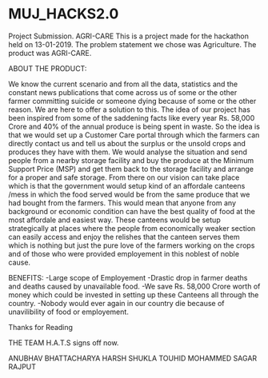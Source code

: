 # MUJ_HACKS2.0
Project Submission. AGRI-CARE
This is a project made for the hackathon held on 13-01-2019. 
The problem statement we chose was Agriculture.
The product was AGRI-CARE.

ABOUT THE PRODUCT:

We know the current scenario and from all the data, statistics and the constant news publications that come across us of some or the other farmer committing suicide or someone dying because of some or the other reason. We are here to offer a solution to this. The idea of our project has been inspired from some of the saddening facts like every year Rs. 58,000 Crore and 40% of the annual produce is being spent in waste. So the idea is that we would set up a Customer Care portal through which the farmers can directly contact us and tell us about the surplus or the unsold crops and produces they have with them. We would analyse the situation and send people from a nearby storage facility and buy the produce at the Minimum Support Price (MSP) and get them back to the storage facility and arrange for a proper and safe storage. From there on our vision can take place which is that the government would setup kind of an affordale canteens /mess in which the food served would be from the same produce that we had bought from the farmers. This would mean that anyone from any background or economic condition can have the best quality of food at the most affordale and easiest way. These canteens would be setup strategically at places where the people from economically weaker section can easily access and enjoy the relishes that the canteen serves them which is nothing but just the pure love of the farmers working on the crops and of those who were provided employement in this noblest of noble cause.

BENEFITS:
-Large scope of Employement
-Drastic drop in farmer deaths and deaths caused by unavailable food.
-We save Rs. 58,000 Crore worth of money which could be invested in setting up these Canteens all through the country.
-Nobody would ever again in our country die because of unavilibility of food or employement.

Thanks for Reading

THE TEAM H.A.T.S signs off now.

ANUBHAV BHATTACHARYA
HARSH SHUKLA
TOUHID MOHAMMED
SAGAR RAJPUT
